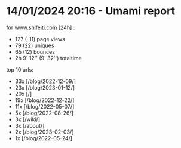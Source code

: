 # 14/01/2024 20:16 - Umami report
for www.shifeiti.com [24h] :

 - 127 (-11) page views
 - 79 (22) uniques
 - 65 (12) bounces
 - 2h 9' 12'' (9' 32'') totaltime


top 10 urls:
 - 33x [/blog/2022-12-09/]
 - 23x [/blog/2023-01-12/]
 - 20x [/]
 - 19x [/blog/2022-12-22/]
 - 11x [/blog/2022-05-07/]
 - 5x [/blog/2022-08-26/]
 - 3x [/wiki/]
 - 3x [/about/]
 - 2x [/blog/2023-02-03/]
 - 1x [/blog/2022-05-24/]


